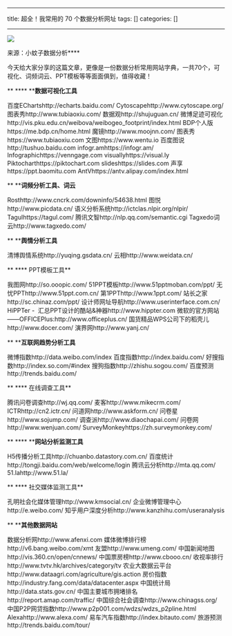 
--- 
title:  超全！我常用的 70 个数据分析网址 
tags: []
categories: [] 

---
<img src="https://img-blog.csdnimg.cn/img_convert/7269ce4749c2f6863f4868656f47a265.png">

来源：小蚊子数据分析****

今天给大家分享的这篇文章，更像是一份数据分析常用网站字典，一共70个，可视化、词频词云、PPT模板等等面面俱到，值得收藏！

** **** ****数据可视化工具**
<td width="145" height="19">百度ECharts</td><td width="402">http://echarts.baidu.com/</td>
<td height="19" width="36">Cytoscape</td><td width="402">http://www.cytoscape.org/</td>
<td height="19" width="124">图表秀</td><td width="402">http://www.tubiaoxiu.com/</td>
<td height="19" width="36">数据观</td><td width="402">http://shujuguan.cn/</td>
<td width="145" height="38">微博足迹可视化</td><td width="402">http://vis.pku.edu.cn/weibova/weibogeo_footprint/index.html</td>
<td height="19" width="36">BDP个人版</td><td width="381">https://me.bdp.cn/home.html</td>
<td height="19" width="36">魔镜</td><td width="381">http://www.moojnn.com/</td>
<td height="19" width="36">图表秀</td><td width="381">https://www.tubiaoxiu.com</td>
<td height="19" width="36">文图</td><td width="381">https://www.wentu.io</td>
<td height="19" width="36">百度图说</td><td width="381">http://tushuo.baidu.com</td>
<td height="19" width="36">infogr.am</td><td width="381">https://infogr.am/</td>
<td height="19" width="36">Infographic</td><td width="381">https://venngage.com</td>
<td height="19" width="36">visually</td><td width="381">https://visual.ly</td>
<td height="19" width="36">Piktochart</td><td width="381">https://piktochart.com</td>
<td height="19" width="36">slides</td><td width="381">https://slides.com</td>
<td height="19" width="36">声享</td><td width="381">https://ppt.baomitu.com</td>
<td height="19" width="36">AntV</td><td width="381">https://antv.alipay.com/index.html</td>

** ****词频分析工具、词云**
<td width="111" height="19">Rost</td><td width="403">http://www.cncrk.com/downinfo/54638.html</td>
<td width="90" height="19">图悦</td><td width="382">http://www.picdata.cn/</td>
<td width="111" height="19">语义分析系统</td><td width="382">http://ictclas.nlpir.org/nlpir/</td>
<td width="111" height="19">Tagul</td><td width="382">https://tagul.com/</td>
<td width="111" height="19">腾讯文智</td><td width="382">http://nlp.qq.com/semantic.cgi</td>
<td width="111" height="19">Tagxedo词云</td><td width="382">http://www.tagxedo.com/</td>

** ****舆情分析工具**
<td width="146" height="19">清博舆情系统</td><td width="351">http://yuqing.gsdata.cn/</td>
<td width="125" height="19">云相</td><td width="351">http://www.weidata.cn/</td>

** **** PPT模板工具**
<td width="168" height="19">我图网</td><td width="334">http://so.ooopic.com/</td>
<td width="147" height="19">51PPT模板</td><td width="313">http://www.51pptmoban.com/ppt/</td>
<td width="168" height="19">无忧PPT</td><td width="313">http://www.51ppt.com.cn/</td>
<td width="168" height="19">第1PPT</td><td width="313">http://www.1ppt.com/</td>
<td width="147" height="19">站长之家</td><td width="313">http://sc.chinaz.com/ppt/</td>
<td width="168" height="19">设计师网址导航</td><td width="313">http://www.userinterface.com.cn/</td>
<td width="168" height="55">HiPPTer -  汇总PPT设计的酷站&amp;神器</td><td width="313">http://www.hippter.com</td>
<td width="168" height="37">微软的官方网站——OFFICEPlus:</td><td width="313">http://www.officeplus.cn/</td>
<td width="168" height="37">国货精品WPS公司下的稻壳儿</td><td width="313">http://www.docer.com/</td>
<td width="168" height="19">演界网</td><td width="313">http://www.yanj.cn/</td>

** ****互联网趋势分析工具**
<td width="138" height="19">微博指数</td><td width="370">http://data.weibo.com/index</td>
<td width="117" height="19">百度指数</td><td width="349">http://index.baidu.com/</td>
<td width="138" height="19">好搜指数</td><td width="349">http://index.so.com/#index</td>
<td width="138" height="19">搜狗指数</td><td width="349">http://zhishu.sogou.com/</td>
<td width="138" height="19">百度预测</td><td width="349">http://trends.baidu.com/</td>

** **** 在线调查工具**
<td height="19">腾讯问卷调查</td><td width="374">http://wj.qq.com/</td>
<td height="19">麦客</td><td width="374">http://www.mikecrm.com/</td>
<td width="125" height="19">ICTR</td><td width="374">http://cn2.ictr.cn/</td>
<td height="19">问道网</td><td width="374">http://www.askform.cn/</td>
<td height="19">问卷星</td><td width="369">http://www.sojump.com/</td>
<td height="19">调查派</td><td width="369">http://www.diaochapai.com/</td>
<td height="19">问卷网</td><td width="369">http://www.wenjuan.com/</td>
<td height="19">SurveyMonkey</td><td width="369">https://zh.surveymonkey.com/</td>

** **** ****网站分析监测工具**
<td width="148" height="19">H5传播分析工具</td><td width="402">http://chuanbo.datastory.com.cn/</td>
<td width="127" height="19">百度统计</td><td width="381">http://tongji.baidu.com/web/welcome/login</td>
<td width="148" height="19">腾讯云分析</td><td width="381">http://mta.qq.com/</td>
<td width="148" height="19">51.la</td><td width="381">http://www.51.la/</td>

** **** 社交媒体监测工具**
<td width="130" height="37">孔明社会化媒体管理</td><td width="401">http://www.kmsocial.cn/</td>
<td width="151" height="37">企业微博管理中心</td><td width="380">http://e.weibo.com/</td>
<td width="151" height="37">知乎用户深度分析</td><td width="380">http://www.kanzhihu.com/useranalysis</td>

** ****其他数据网站**
<td width="149" height="19">数据分析网</td><td width="440">http://www.afenxi.com</td>
<td width="149" height="19">媒体微博排行榜</td><td width="424">http://v6.bang.weibo.com/xmt</td>
<td width="149" height="19">友盟</td><td width="424">http://www.umeng.com/</td>
<td width="149" height="19">中国新闻地图</td><td width="424">http://vis.360.cn/open/cnnews/</td>
<td width="149" height="19">中国票房榜</td><td width="424">http://www.cbooo.cn/</td>
<td width="149" height="19">收视率排行</td><td width="424">http://www.tvtv.hk/archives/category/tv</td>
<td width="128" height="37">农业大数据云平台</td><td width="419">http://www.dataagri.com/agriculture/gis.action</td>
<td width="149" height="19">房价指数</td><td width="424">http://industry.fang.com/data/datacenter.aspx</td>
<td width="149" height="19">中国统计局</td><td width="424">http://data.stats.gov.cn/</td>
<td width="149" height="37">中国主要城市拥堵排名</td><td width="424">http://report.amap.com/traffic/</td>
<td width="149" height="37">中国综合社会调查</td><td width="424">http://www.chinagss.org/</td>
<td width="149" height="37">中国P2P网贷指数</td><td width="424">http://www.p2p001.com/wdzs/wdzs_p2pline.html</td>
<td width="149" height="19">Alexa</td><td width="419">http://www.alexa.com/</td>
<td width="149" height="19">易车汽车指数</td><td width="419">http://index.bitauto.com/</td>
<td width="149" height="19">旅游预测</td><td width="419">http://trends.baidu.com/tour/</td>
